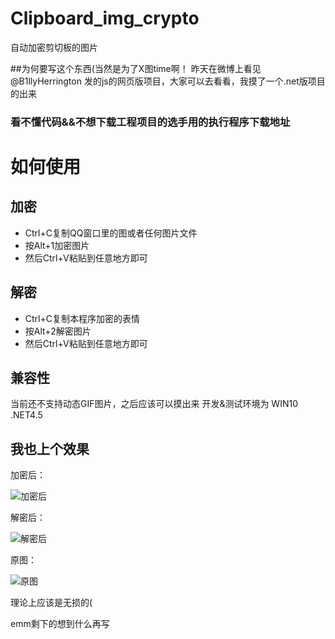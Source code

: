 # Clipboard_img_crypto
自动加密剪切板的图片

##为何要写这个东西(当然是为了X图time啊！
昨天在微博上看见 @B1llyHerrington 发的js的网页版项目，大家可以去看看，我摸了一个.net版项目的出来

### 看不懂代码&&不想下载工程项目的选手用的执行程序下载地址

# 如何使用
## 加密
* Ctrl+C复制QQ窗口里的图或者任何图片文件
* 按Alt+1加密图片
* 然后Ctrl+V粘贴到任意地方即可
## 解密
* Ctrl+C复制本程序加密的表情
* 按Alt+2解密图片
* 然后Ctrl+V粘贴到任意地方即可


## 兼容性
当前还不支持动态GIF图片，之后应该可以摸出来
开发&测试环境为 WIN10  .NET4.5

## 我也上个效果
加密后：

![加密后](https://github.com/xfgryujk/weibo-img-crypto/blob/master/demo/encrypted.jpg)

解密后：

![解密后](https://github.com/xfgryujk/weibo-img-crypto/blob/master/demo/decrypted.png)

原图：

![原图](https://github.com/xfgryujk/weibo-img-crypto/blob/master/demo/origin.jpg)

理论上应该是无损的(


emm剩下的想到什么再写

